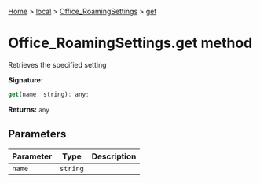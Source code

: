 [Home](./index) &gt; [local](local.md) &gt; [Office\_RoamingSettings](local.office_roamingsettings.md) &gt; [get](local.office_roamingsettings.get.md)

# Office\_RoamingSettings.get method

Retrieves the specified setting

**Signature:**
```javascript
get(name: string): any;
```
**Returns:** `any`

## Parameters

|  Parameter | Type | Description |
|  --- | --- | --- |
|  `name` | `string` |  |

